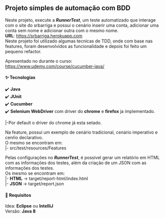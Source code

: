 ## Projeto simples de automação com BDD

Neste projeto, execute a _**RunnerTest**_, um teste automatizado que interage com o site do srbarriga e possui o cenário inserir uma conta, adicionar uma conta sem nome e adicionar outra com o mesmo nome.  
**URL**: https://srbarriga.herokuapp.com  
Neste projeto foi utilizado algumas tecnicas de TDD, onde com base nas features, foram desenvolvidos as funcionalidade e depois foi feito um pequeno refactor.  
 
Apresentado no durante o curso: https://www.udemy.com/course/cucumber-java/

#### :sparkles: Tecnologias  
:heavy_check_mark: **Java**    
:heavy_check_mark: **JUnit**  
:heavy_check_mark: **Cucumber**    
:heavy_check_mark: **Selenium WebDriver** com driver do **chrome** e **firefox** ja implementado.  

|-Por default o driver do chrome já esta setado.  

Na feature, possui um exemplo de cenário tradicional, cenário imperativo e cenŕio declarativo.  
O mesmo se encontram em:   
|- src/test/resources/Features

Pelas configurações no _**RunnerTest**_, é possivel gerar um relatório em HTML com as informações dos testes, além da criação de um JSON com as informações dos testes.    
Os mesmo se encontram em:   
|- **HTML** -> target/report-html/index.html    
|- **JSON** -> target/report.json  

#### :vertical_traffic_light: Requisitos 
Idea: **Eclipse** ou **IntelliJ**  
Versão: **Java 8**
